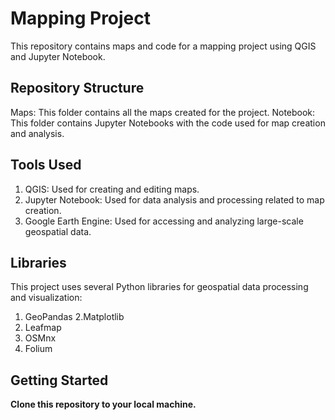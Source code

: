# Mapping Project
This repository contains maps and code for a mapping project using QGIS and Jupyter Notebook.

## Repository Structure

Maps: This folder contains all the maps created for the project.
Notebook: This folder contains Jupyter Notebooks with the code used for map creation and analysis.

## Tools Used

1. QGIS: Used for creating and editing maps.
2. Jupyter Notebook: Used for data analysis and processing related to map creation.
3. Google Earth Engine: Used for accessing and analyzing large-scale geospatial data.

## Libraries
This project uses several Python libraries for geospatial data processing and visualization:

1. GeoPandas
2.Matplotlib
3. Leafmap
4. OSMnx
5. Folium

## Getting Started

**Clone this repository to your local machine.**
